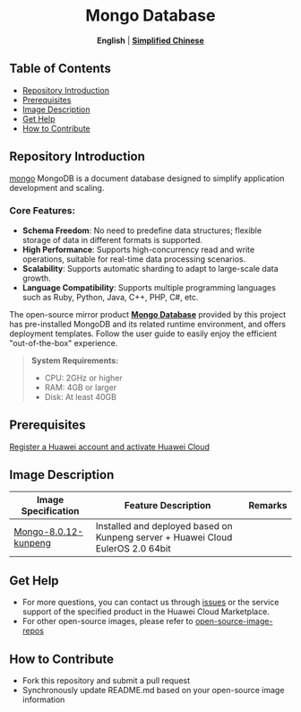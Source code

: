 <p align="center">
  <h1 align="center">Mongo Database</h1>
  <p align="center">
    <strong>English</strong> | <a href="README_ZH.md"><strong>Simplified Chinese</strong></a>
  </p>

## Table of Contents

- [Repository Introduction](#repository-introduction)
- [Prerequisites](#prerequisites)
- [Image Description](#image-description)
- [Get Help](#get-help)
- [How to Contribute](#how-to-contribute)

## Repository Introduction
[mongo](https://github.com/mongodb/mongo) MongoDB is a document database designed to simplify application development and scaling.

### **Core Features:**

- **Schema Freedom**: No need to predefine data structures; flexible storage of data in different formats is supported.
- **High Performance**: Supports high-concurrency read and write operations, suitable for real-time data processing scenarios.
- **Scalability**: Supports automatic sharding to adapt to large-scale data growth.
- **Language Compatibility**: Supports multiple programming languages such as Ruby, Python, Java, C++, PHP, C#, etc.


The open-source mirror product [**Mongo Database**]() provided by this project has pre-installed MongoDB and its related runtime environment, and offers deployment templates. Follow the user guide to easily enjoy the efficient "out-of-the-box" experience.

> **System Requirements:**
> - CPU: 2GHz or higher
> - RAM: 4GB or larger
> - Disk: At least 40GB

## Prerequisites
[Register a Huawei account and activate Huawei Cloud](https://support.huaweicloud.com/usermanual-account/account_id_001.html)

## Image Description

| Image Specification                                                                                   | Feature Description                                      | Remarks |
|------------------------------------------------------------------------------------------------------|----------------------------------------------------------|---------|
| [Mongo-8.0.12-kunpeng](https://github.com/HuaweiCloudDeveloper/mongo-image/tree/Mongo-8.0.12-kunpeng) | Installed and deployed based on Kunpeng server + Huawei Cloud EulerOS 2.0 64bit |         |

## Get Help
- For more questions, you can contact us through [issues](https://github.com/HuaweiCloudDeveloper/mongo-image/issues) or the service support of the specified product in the Huawei Cloud Marketplace.
- For other open-source images, please refer to [open-source-image-repos](https://github.com/HuaweiCloudDeveloper/open-source-image-repos)

## How to Contribute
- Fork this repository and submit a pull request
- Synchronously update README.md based on your open-source image information